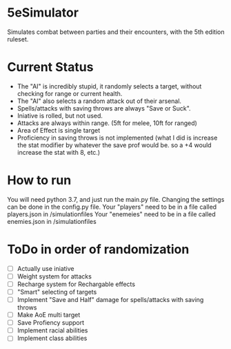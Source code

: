 # 5eSimulator
Simulates combat between parties and their encounters, with the 5th edition ruleset.

# Current Status
- The "AI" is incredibly stupid, it randomly selects a target, without checking for range or current health.
- The "AI" also selects a random attack out of their arsenal.
- Spells/attacks with saving throws are always "Save or Suck".
- Iniative is rolled, but not used.
- Attacks are always within range. (5ft for melee, 10ft for ranged)
- Area of Effect is single target
- Proficiency in saving throws is not implemented (what I did is increase the stat modifier by whatever the save prof would be. so a +4 would increase the stat with 8, etc.)

# How to run
You will need python 3.7, and just run the main.py file.
Changing the settings can be done in the config.py file.
Your "players" need to be in a file called players.json in /simulationfiles
Your "enemeies" need to be in a file called enemies.json in /simulationfiles

# ToDo in order of randomization
- [ ] Actually use iniative
- [ ] Weight system for attacks
- [ ] Recharge system for Rechargable effects
- [ ] "Smart" selecting of targets
- [ ] Implement "Save and Half" damage for spells/attacks with saving throws
- [ ] Make AoE multi target
- [ ] Save Profiency support
- [ ] Implement racial abilities
- [ ] Implement class abilities
